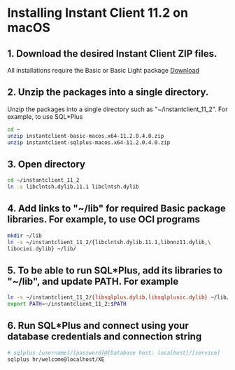 # Installing Instant Client 11.2 on macOS

## 1. Download the desired Instant Client ZIP files.
All installations require the Basic or Basic Light package [Download](https://www.oracle.com/database/technologies/instant-client/macos-intel-x86-downloads.html#license-lightbox)

## 2. Unzip the packages into a single directory.
Unzip the packages into a single directory such as "~/instantclient_11_2". For example, to use SQL*Plus
```bash
cd ~
unzip instantclient-basic-macos.x64-11.2.0.4.0.zip
unzip instantclient-sqlplus-macos.x64-11.2.0.4.0.zip
```

## 3. Open directory
```bash
cd ~/instantclient_11_2
ln -s libclntsh.dylib.11.1 libclntsh.dylib
```

## 4. Add links to "~/lib" for required Basic package libraries. For example, to use OCI programs
```bash
mkdir ~/lib
ln -s ~/instantclient_11_2/{libclntsh.dylib.11.1,libnnz11.dylib,\
libociei.dylib} ~/lib/
```

## 5. To be able to run SQL*Plus, add its libraries to "~/lib", and update PATH. For example
```bash
ln -s ~/instantclient_11_2/{libsqlplus.dylib,libsqlplusic.dylib} ~/lib/
export PATH=~/instantclient_11_2:$PATH
```

## 6. Run SQL*Plus and connect using your database credentials and connection string
```bash
# sqlplus [username]/[password]@[Database host: localhost]/[service]
sqlplus hr/welcome@localhost/XE
```